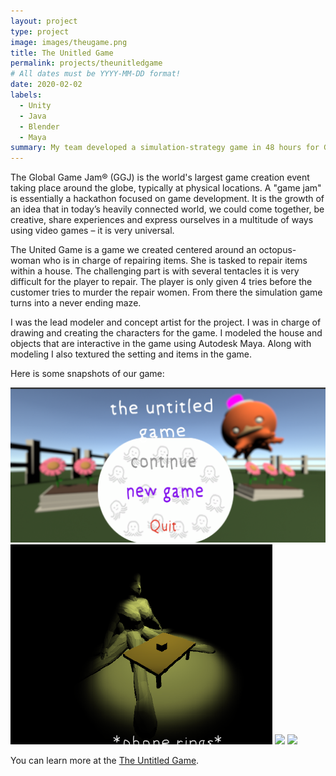 ```yaml
---
layout: project
type: project
image: images/theugame.png
title: The Unitled Game
permalink: projects/theunitledgame
# All dates must be YYYY-MM-DD format!
date: 2020-02-02
labels:
  - Unity
  - Java
  - Blender
  - Maya
summary: My team developed a simulation-strategy game in 48 hours for Global Game Jam 2020.
---
```


The Global Game Jam® (GGJ) is the world's largest game creation event taking place around the globe, typically at physical locations. A "game jam" is essentially a hackathon focused on game development. It is the growth of an idea that in today’s heavily connected world, we could come together, be creative, share experiences and express ourselves in a multitude of ways using video games – it is very universal. 

The United Game is a game we created centered around an octopus-woman who is in charge of repairing items. She is tasked to repair items within a house. The challenging part is with several tentacles it is very difficult for the player to repair. The player is only given 4 tries before the customer tries to murder the repair women. From there the simulation game turns into a never ending maze.

I was the lead modeler and concept artist for the project. I was in charge of drawing and creating the characters for the game. I modeled the house and objects that are interactive in the game using Autodesk Maya. Along with modeling I also textured the setting and items in the game. 

Here is some snapshots of our game:

<div class="ui small rounded images">
  <img class="ui image" src="../images/untitledgamemenu.png">
  <img class="ui image" src="../images/cursed.png">
  <img class="ui image" src="../images/micromouse.jpg">
  <img class="ui image" src="../images/micromouse-circuit.png">
</div>

You can learn more at the [The Untitled Game](https://globalgamejam.org/2020/games/untitled-game-2).



